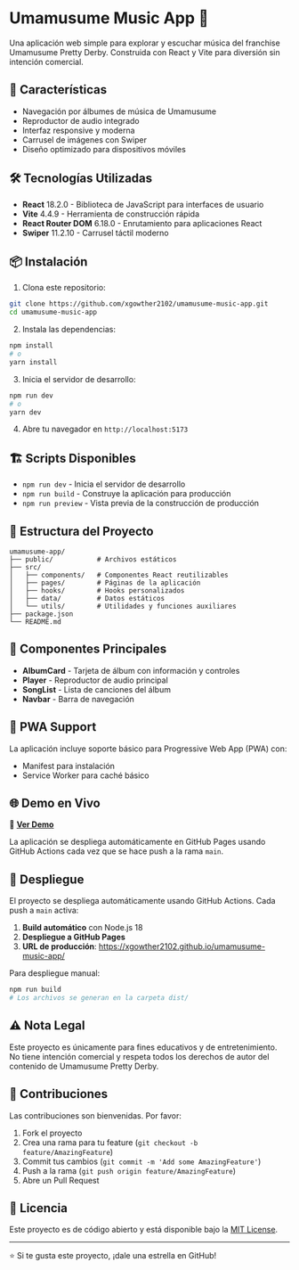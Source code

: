 # Umamusume Music App 🎵

Una aplicación web simple para explorar y escuchar música del franchise Umamusume Pretty Derby. Construida con React y Vite para diversión sin intención comercial.

## 🚀 Características

- Navegación por álbumes de música de Umamusume
- Reproductor de audio integrado
- Interfaz responsive y moderna
- Carrusel de imágenes con Swiper
- Diseño optimizado para dispositivos móviles

## 🛠️ Tecnologías Utilizadas

- **React** 18.2.0 - Biblioteca de JavaScript para interfaces de usuario
- **Vite** 4.4.9 - Herramienta de construcción rápida
- **React Router DOM** 6.18.0 - Enrutamiento para aplicaciones React
- **Swiper** 11.2.10 - Carrusel táctil moderno

## 📦 Instalación

1. Clona este repositorio:
```bash
git clone https://github.com/xgowther2102/umamusume-music-app.git
cd umamusume-music-app
```

2. Instala las dependencias:
```bash
npm install
# o
yarn install
```

3. Inicia el servidor de desarrollo:
```bash
npm run dev
# o
yarn dev
```

4. Abre tu navegador en `http://localhost:5173`

## 🏗️ Scripts Disponibles

- `npm run dev` - Inicia el servidor de desarrollo
- `npm run build` - Construye la aplicación para producción
- `npm run preview` - Vista previa de la construcción de producción

## 📁 Estructura del Proyecto

```
umamusume-app/
├── public/           # Archivos estáticos
├── src/
│   ├── components/   # Componentes React reutilizables
│   ├── pages/        # Páginas de la aplicación
│   ├── hooks/        # Hooks personalizados
│   ├── data/         # Datos estáticos
│   └── utils/        # Utilidades y funciones auxiliares
├── package.json
└── README.md
```

## 🎨 Componentes Principales

- **AlbumCard** - Tarjeta de álbum con información y controles
- **Player** - Reproductor de audio principal
- **SongList** - Lista de canciones del álbum
- **Navbar** - Barra de navegación

## 📱 PWA Support

La aplicación incluye soporte básico para Progressive Web App (PWA) con:
- Manifest para instalación
- Service Worker para caché básico

## 🌐 Demo en Vivo

🔗 **[Ver Demo](https://xgowther2102.github.io/umamusume-music-app/)**

La aplicación se despliega automáticamente en GitHub Pages usando GitHub Actions cada vez que se hace push a la rama `main`.

## 🚀 Despliegue

El proyecto se despliega automáticamente usando GitHub Actions. Cada push a `main` activa:

1. **Build automático** con Node.js 18
2. **Despliegue a GitHub Pages**
3. **URL de producción**: https://xgowther2102.github.io/umamusume-music-app/

Para despliegue manual:
```bash
npm run build
# Los archivos se generan en la carpeta dist/
```

## ⚠️ Nota Legal

Este proyecto es únicamente para fines educativos y de entretenimiento. No tiene intención comercial y respeta todos los derechos de autor del contenido de Umamusume Pretty Derby.

## 🤝 Contribuciones

Las contribuciones son bienvenidas. Por favor:

1. Fork el proyecto
2. Crea una rama para tu feature (`git checkout -b feature/AmazingFeature`)
3. Commit tus cambios (`git commit -m 'Add some AmazingFeature'`)
4. Push a la rama (`git push origin feature/AmazingFeature`)
5. Abre un Pull Request

## 📄 Licencia

Este proyecto es de código abierto y está disponible bajo la [MIT License](LICENSE).

---

⭐ Si te gusta este proyecto, ¡dale una estrella en GitHub!
